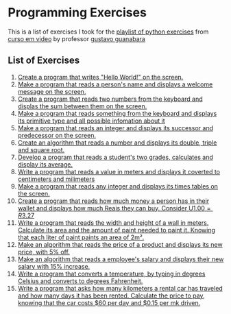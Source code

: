 # Programming Exercises

This is a list of exercises I took for the [playlist of python exercises](https://youtube.com/playlist?list=PLHz_AreHm4dm6wYOIW20Nyg12TAjmMGT-)
from [curso em video](https://www.cursoemvideo.com) by professor [gustavo guanabara](https://github.com/gustavoguanabara)

## List of Exercises

001. [Create a program that writes "Hello World!" on the screen.](001)
002. [Make a program that reads a person's name and displays a welcome message on the screen.](002)
003. [Create a program that reads two numbers from the keyboard and displas the sum between them on the screen.](003)
004. [Make a program that reads something from the keyboard and displays its primitive type and all possible infomation about it](004)
005. [Make a program that reads an integer and displays its successor and predecessor on the screen.](005)
006. [Create an algorithm that reads a number and displays its double, triple and square root.](006)
007. [Develop a program that reads a student's two grades, calculates and display its average.](007)
008. [Write a program that reads a value in meters and displays it coverted to centimeters and milimeters](008)
009. [Make a program that reads any integer and displays its times tables on the screen.](009)
010. [Create a program that reads how much money a person has in their wallet and displays how much Reais they can buy. Consider U$1.00 = R$3.27](010) 
011. [Write a program that reads the width and height of a wall in meters. Calculate its area and the amount of paint needed to paint it. Knowing that each liter of paint paints an area of 2m².](011)
012. [Make an algorithm that reads the price of a product and displays its new price, with 5% off.](012)
013. [Make an algorithm that reads a employee's salary and displays their new salary with 15% increase.](013)
014. [Write a program that converts a temperature, by typing in degrees Celsius and converts to degrees Fahrenheit.](014)
015. [Write a program that asks how many kilometers a rental car has traveled and how many days it has been rented. Calculate the price to pay, knowing that the car costs $60 per day and $0.15 per mk driven.](015)
